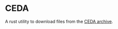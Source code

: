 CEDA
======

A rust utility to download files from
the [CEDA archive](https://data.ceda.ac.uk/badc/ukmo-midas-open/data/uk-hourly-weather-obs/dataset-version-202407).


